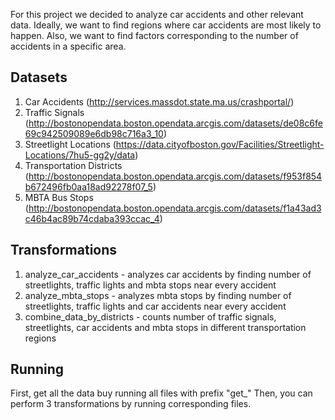 For this project we decided to analyze car accidents and other relevant data. Ideally, we want to find regions where car accidents are most likely to happen. Also, we want to find factors corresponding to the number of accidents in a specific area.


## Datasets

1. Car Accidents (http://services.massdot.state.ma.us/crashportal/)
2. Traffic Signals (http://bostonopendata.boston.opendata.arcgis.com/datasets/de08c6fe69c942509089e6db98c716a3_10)
3. Streetlight Locations (https://data.cityofboston.gov/Facilities/Streetlight-Locations/7hu5-gg2y/data)
4. Transportation Districts (http://bostonopendata.boston.opendata.arcgis.com/datasets/f953f854b672496fb0aa18ad92278f07_5)
5. MBTA Bus Stops (http://bostonopendata.boston.opendata.arcgis.com/datasets/f1a43ad3c46b4ac89b74cdaba393ccac_4)


## Transformations

1. analyze_car_accidents - analyzes car accidents by finding number of streetlights, traffic lights and mbta stops near every accident
2. analyze_mbta_stops - analyzes mbta stops by finding number of streetlights, traffic lights and car accidents near every accident
1. combine_data_by_districts - counts number of traffic signals, streetlights, car accidents and mbta stops in different transportation regions

## Running

First, get all the data buy running all files with prefix "get_"
Then, you can perform 3 transformations by running corresponding files.

